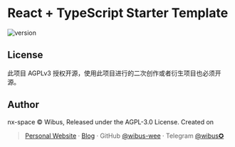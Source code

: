 # React + TypeScript Starter Template


<img src="https://img.shields.io/github/package-json/v/wibus-wee/react-ts-starter" referrerpolicy="no-referrer" alt="version"> 


## License

此项目 AGPLv3 授权开源，使用此项目进行的二次创作或者衍生项目也必须开源。

## Author

nx-space © Wibus, Released under the AGPL-3.0 License. Created on <Date>

> [Personal Website](http://iucky.cn/) · [Blog](https://blog.iucky.cn/) · GitHub [@wibus-wee](https://github.com/wibus-wee/) · Telegram [@wibus✪](https://t.me/wibus_wee)
